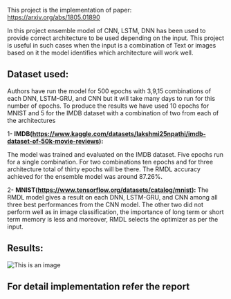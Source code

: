 This project is the implementation of paper: https://arxiv.org/abs/1805.01890

In this project ensemble model of CNN, LSTM, DNN has been used to provide correct architecture to be used depending on the input. 
This project is useful in such cases when the input is a combination of Text or images based on it the model identifies 
which architecture will work well.

## Dataset used:

Authors have run the model for 500 epochs with 3,9,15 combinations of each
DNN, LSTM-GRU, and CNN but it will take many days to run for
this number of epochs. To produce the results we have used 10
epochs for MNIST and 5 for the IMDB dataset with a
combination of two from each of the architectures

1- **IMDB(https://www.kaggle.com/datasets/lakshmi25npathi/imdb-dataset-of-50k-movie-reviews):**

The model was trained and evaluated on the IMDB dataset. Five epochs run for a single combination. For two
combinations ten epochs and for three architecture total of thirty epochs will be there. The RMDL accuracy achieved
for the ensemble model was around 87.26%.

2- **MNIST(https://www.tensorflow.org/datasets/catalog/mnist):**
The RMDL model gives a result on each DNN, LSTM-GRU, and CNN among all three best performances
from the CNN model. The other two did not perform well as in image classification, the importance of long term or short
term memory is less and moreover, RMDL selects the optimizer as per the input. 

## Results:
![This is an image]([https://myoctocat.com/assets/images/base-octocat.svg](https://drive.google.com/file/d/1DmT8MjVXSRhfaWXbOIyk2WI3DOHEDVNM/view?usp=sharing))

## For detail implementation refer the report
